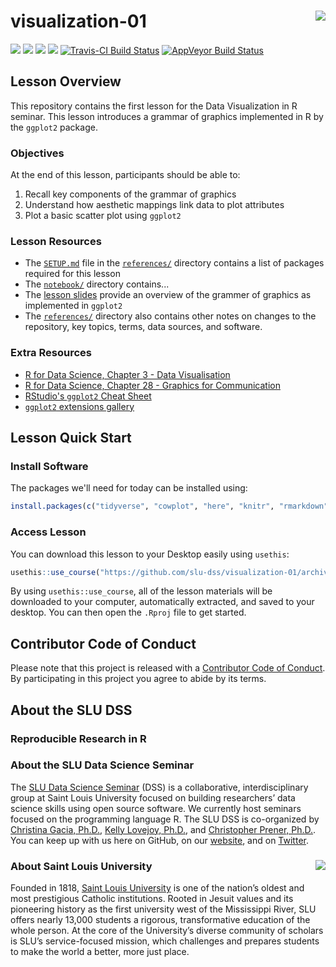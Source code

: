 # visualization-01 <img src="/img/logo.png" align="right" />
[![](https://img.shields.io/badge/seminar-%20data%20visualization%20in%20R-brightgreen.svg)](https://github.com/slu-dss/visualization-01/)
[![](https://img.shields.io/badge/lesson%20status-under%20development-red.svg)](https://github.com/slu-dss/visualization-01/)
[![](https://img.shields.io/github/release/slu-dss/visualization-01.svg?label=version)](https://github.com/slu-dss/visualization-01/releases)
[![](https://img.shields.io/github/last-commit/slu-dss/visualization-01.svg)](https://github.com/slu-dss/visualization-01/commits/master)
[![Travis-CI Build Status](https://travis-ci.org/slu-dss/visualization-01.svg?branch=master)](https://travis-ci.org/slu-dss/visualization-01)
[![AppVeyor Build Status](https://ci.appveyor.com/api/projects/status/github/slu-dss/visualization-01?branch=master&svg=true)](https://ci.appveyor.com/project/slu-dss/visualization-01)

## Lesson Overview
This repository contains the first lesson for the Data Visualization in R seminar. This lesson introduces a grammar of graphics implemented in R by the `ggplot2` package.

### Objectives
At the end of this lesson, participants should be able to:

1. Recall key components of the grammar of graphics
2. Understand how aesthetic mappings link data to plot attributes
3. Plot a basic scatter plot using `ggplot2`

### Lesson Resources
* The [`SETUP.md`](/references/SETUP.md) file in the [`references/`](/references) directory contains a list of packages required for this lesson
* The [`notebook/`](/notebook) directory contains...
* The [lesson slides](https://slu-dss.github.io/visualization-01/) provide an overview of the grammer of graphics as implemented in `ggplot2`
* The [`references/`](/references) directory also contains other notes on changes to the repository, key topics, terms, data sources, and software.

### Extra Resources
* [R for Data Science, Chapter 3 - Data Visualisation](https://r4ds.had.co.nz/data-visualisation.html)
* [R for Data Science, Chapter 28 - Graphics for Communication](https://r4ds.had.co.nz/graphics-for-communication.html)
* [RStudio's `ggplot2` Cheat Sheet](https://www.rstudio.com/resources/cheatsheets/#ggplot2)
* [`ggplot2` extensions gallery](http://www.ggplot2-exts.org/gallery/)

## Lesson Quick Start
### Install Software
The packages we'll need for today can be installed using:

```r
install.packages(c("tidyverse", "cowplot", "here", "knitr", "rmarkdown", "usethis"))
```

### Access Lesson
You can download this lesson to your Desktop easily using `usethis`:

```r
usethis::use_course("https://github.com/slu-dss/visualization-01/archive/master.zip")
```

By using `usethis::use_course`, all of the lesson materials will be downloaded to your computer, automatically extracted, and saved to your desktop. You can then open the `.Rproj` file to get started.

## Contributor Code of Conduct
Please note that this project is released with a [Contributor Code of Conduct](.github/CODE_OF_CONDUCT.md). By participating in this project you agree to abide by its terms.

## About the SLU DSS
### Reproducible Research in R

### About the SLU Data Science Seminar
The [SLU Data Science Seminar](https://slu-dss.githb.io) (DSS) is a collaborative, interdisciplinary group at Saint Louis University focused on building researchers’ data science skills using open source software. We currently host seminars focused on the programming language R. The SLU DSS is co-organized by [Christina Gacia, Ph.D.](mailto:christina.garcia@slu.edu), [Kelly Lovejoy, Ph.D.](mailto:kelly.lovejoy@slu.edu), and [Christopher Prener, Ph.D.](mailto:chris.prener@slu.edu}). You can keep up with us here on GitHub, on our [website](https://slu-dss.githb.io), and on [Twitter](https://twitter.com/SLUDSS).

### About Saint Louis University <img src="/img/sluLogo.png" align="right" />
Founded in 1818, [Saint Louis University](http://www.slu.edu) is one of the nation’s oldest and most prestigious Catholic institutions. Rooted in Jesuit values and its pioneering history as the first university west of the Mississippi River, SLU offers nearly 13,000 students a rigorous, transformative education of the whole person. At the core of the University’s diverse community of scholars is SLU’s service-focused mission, which challenges and prepares students to make the world a better, more just place.
